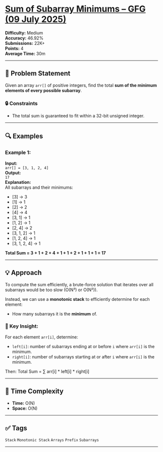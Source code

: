 # [Sum of Subarray Minimums – GFG (09 July 2025)](https://www.geeksforgeeks.org/problems/sum-of-subarray-minimum/1)

**Difficulty:** Medium  
**Accuracy:** 46.92%  
**Submissions:** 22K+  
**Points:** 4  
**Average Time:** 30m  

---

## 🧮 Problem Statement

Given an array `arr[]` of positive integers, find the total **sum of the minimum elements of every possible subarray**.

### 🔒 Constraints
- The total sum is guaranteed to fit within a 32-bit unsigned integer.

---

## 🔍 Examples

### Example 1:
**Input:**  
`arr[] = [3, 1, 2, 4]`  
**Output:**  
`17`  
**Explanation:**  
All subarrays and their minimums:
- [3] → 3  
- [1] → 1  
- [2] → 2  
- [4] → 4  
- [3, 1] → 1  
- [1, 2] → 1  
- [2, 4] → 2  
- [3, 1, 2] → 1  
- [1, 2, 4] → 1  
- [3, 1, 2, 4] → 1  

**Total Sum = 3 + 1 + 2 + 4 + 1 + 1 + 2 + 1 + 1 + 1 = 17**

---

## 💡 Approach

To compute the sum efficiently, a brute-force solution that iterates over all subarrays would be too slow (O(N³) or O(N²)).

Instead, we can use a **monotonic stack** to efficiently determine for each element:
- How many subarrays it is the **minimum** of.

### 🔧 Key Insight:

For each element `arr[i]`, determine:
- `left[i]`: number of subarrays ending at or before `i` where `arr[i]` is the minimum.
- `right[i]`: number of subarrays starting at or after `i` where `arr[i]` is the minimum.

Then:
Total Sum = ∑ arr[i] * left[i] * right[i]


---

## 🧠 Time Complexity

- **Time:** O(N)
- **Space:** O(N)

---

## ✅ Tags
`Stack` `Monotonic Stack` `Arrays` `Prefix` `Subarrays`

---

